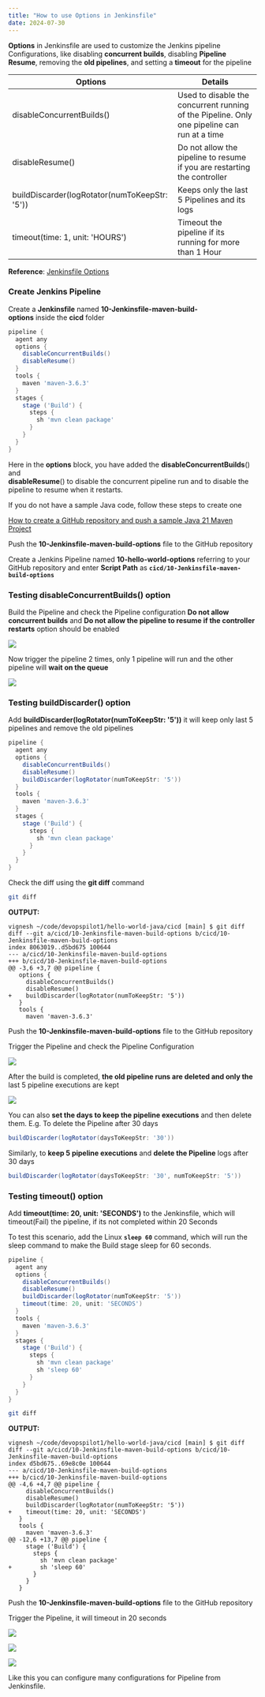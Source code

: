```yaml
---
title: "How to use Options in Jenkinsfile"
date: 2024-07-30
---
```


**Options** in Jenkinsfile are used to customize the Jenkins pipeline Configurations, like disabling **concurrent builds**, disabling **Pipeline Resume**, removing the **old pipelines**, and setting a **timeout** for the pipeline

| **Options** | **Details** |
| --- | --- |
| disableConcurrentBuilds() | Used to disable the concurrent running of the Pipeline. Only one pipeline can run at a time |
| disableResume() | Do not allow the pipeline to resume if you are restarting the controller |
| buildDiscarder(logRotator(numToKeepStr: '5')) | Keeps only the last 5 Pipelines and its logs |
| timeout(time: 1, unit: 'HOURS') | Timeout the pipeline if its running for more than 1 Hour |

**Reference**: [Jenkinsfile Options](https://www.jenkins.io/doc/book/pipeline/syntax/#options)

### Create Jenkins Pipeline

Create a **Jenkinsfile** named **10-Jenkinsfile-maven-build-options** inside the **cicd** folder

```groovy
pipeline {
  agent any
  options {
    disableConcurrentBuilds()
    disableResume()
  }
  tools {
    maven 'maven-3.6.3'
  }
  stages {
    stage ('Build') {
      steps {
        sh 'mvn clean package'
      }
    }
  }
}
```

Here in the **options** block, you have added the **disableConcurrentBuilds**() and  
**disableResume**() to disable the concurrent pipeline run and to disable the pipeline to resume when it restarts.

If you do not have a sample Java code, follow these steps to create one

[How to create a GitHub repository and push a sample Java 21 Maven Project](https://devopspilot.com/maven/how-to-create-a-github-repository-and-push-a-sample-java-maven-project/)

Push the **10-Jenkinsfile-maven-build-options** file to the GitHub repository

Create a Jenkins Pipeline named **10-hello-world-options** referring to your GitHub repository and enter **Script Path** as **`cicd/10-Jenkinsfile-maven-build-options`**

### Testing disableConcurrentBuilds() option

Build the Pipeline and check the Pipeline configuration **Do not allow concurrent builds** and **Do not allow the pipeline to resume if the controller restarts** option should be enabled

![](images/jenkins-hw-j-10-options-disableconcurrent-1024x475.png)

Now trigger the pipeline 2 times, only 1 pipeline will run and the other pipeline will **wait on the queue**

![](images/jenkins-hw-j-10-options-trigger.png)

### Testing buildDiscarder() option

Add **buildDiscarder(logRotator(numToKeepStr: '5'))** it will keep only last 5 pipelines and remove the old pipelines

```groovy
pipeline {
  agent any
  options {
    disableConcurrentBuilds()
    disableResume()
    buildDiscarder(logRotator(numToKeepStr: '5'))
  }
  tools {
    maven 'maven-3.6.3'
  }
  stages {
    stage ('Build') {
      steps {
        sh 'mvn clean package'
      }
    }
  }
}
```

Check the diff using the **git diff** command

```bash
git diff
```

**OUTPUT:**

```
vignesh ~/code/devopspilot1/hello-world-java/cicd [main] $ git diff
diff --git a/cicd/10-Jenkinsfile-maven-build-options b/cicd/10-Jenkinsfile-maven-build-options
index 8063019..d5bd675 100644
--- a/cicd/10-Jenkinsfile-maven-build-options
+++ b/cicd/10-Jenkinsfile-maven-build-options
@@ -3,6 +3,7 @@ pipeline {
   options {
     disableConcurrentBuilds()
     disableResume()
+    buildDiscarder(logRotator(numToKeepStr: '5'))
   }
   tools {
     maven 'maven-3.6.3'
```

Push the **10-Jenkinsfile-maven-build-options** file to the GitHub repository

Trigger the Pipeline and check the Pipeline Configuration

![](images/jenkins-hw-j-10-builddiscarder-1024x435.png)

After the build is completed, **the old pipeline runs are deleted and only the** last 5 pipeline executions are kept

![](images/jenkins-hw-j-10-builddiscarder-removed-1024x838.png)

You can also **set the days to keep the pipeline executions** and then delete them. E.g. To delete the Pipeline after 30 days

```groovy
buildDiscarder(logRotator(daysToKeepStr: '30'))
```

Similarly, to **keep 5 pipeline executions** and **delete the Pipeline** logs after 30 days

```groovy
buildDiscarder(logRotator(daysToKeepStr: '30', numToKeepStr: '5'))
```

### Testing timeout() option

Add **timeout(time: 20, unit: 'SECONDS')** to the Jenkinsfile, which will timeout(Fail) the pipeline, if its not completed within 20 Seconds

To test this scenario, add the Linux **`sleep 60`** command, which will run the sleep command to make the Build stage sleep for 60 seconds.

```groovy
pipeline {
  agent any
  options {
    disableConcurrentBuilds()
    disableResume()
    buildDiscarder(logRotator(numToKeepStr: '5'))
    timeout(time: 20, unit: 'SECONDS')
  }
  tools {
    maven 'maven-3.6.3'
  }
  stages {
    stage ('Build') {
      steps {
        sh 'mvn clean package'
        sh 'sleep 60'
      }
    }
  }
}
```

```bash
git diff
```

**OUTPUT:**

```
vignesh ~/code/devopspilot1/hello-world-java/cicd [main] $ git diff
diff --git a/cicd/10-Jenkinsfile-maven-build-options b/cicd/10-Jenkinsfile-maven-build-options
index d5bd675..69e8c0e 100644
--- a/cicd/10-Jenkinsfile-maven-build-options
+++ b/cicd/10-Jenkinsfile-maven-build-options
@@ -4,6 +4,7 @@ pipeline {
     disableConcurrentBuilds()
     disableResume()
     buildDiscarder(logRotator(numToKeepStr: '5'))
+    timeout(time: 20, unit: 'SECONDS')
   }
   tools {
     maven 'maven-3.6.3'
@@ -12,6 +13,7 @@ pipeline {
     stage ('Build') {
       steps {
         sh 'mvn clean package'
+        sh 'sleep 60'
       }
     }
   }
```

Push the **10-Jenkinsfile-maven-build-options** file to the GitHub repository

Trigger the Pipeline, it will timeout in 20 seconds

![](images/jenkins-hw-j-10-timeout-set-1024x259.png)

![](images/jenkins-hw-j-10-timeout-logs-1024x595.png)

![](images/jenkins-hw-j-10-timeout-cancelled.png)

Like this you can configure many configurations for Pipeline from Jenkinsfile.
